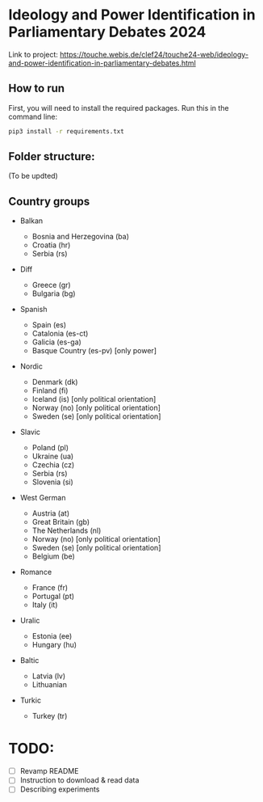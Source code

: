 # Ideology and Power Identification in Parliamentary Debates 2024

Link to project: https://touche.webis.de/clef24/touche24-web/ideology-and-power-identification-in-parliamentary-debates.html

## How to run

First, you will need to install the required packages. Run this in the command line:

```bash
pip3 install -r requirements.txt
```

## Folder structure:
(To be updted)


## Country groups

- Balkan
  - Bosnia and Herzegovina (ba)
  - Croatia (hr)
  - Serbia (rs)

- Diff
  - Greece (gr)
  - Bulgaria (bg)

- Spanish
  - Spain (es)
  - Catalonia (es-ct)
  - Galicia (es-ga)
  - Basque Country (es-pv) [only power]

- Nordic
  - Denmark (dk) 
  - Finland (fi)
  - Iceland (is) [only political orientation] 
  - Norway (no) [only political orientation] 
  - Sweden (se) [only political orientation] 

- Slavic
  - Poland (pl)
  - Ukraine (ua)
  - Czechia (cz)
  - Serbia (rs)
  - Slovenia (si)

- West German
  - Austria (at)
  - Great Britain (gb)
  - The Netherlands (nl)
  - Norway (no) [only political orientation] 
  - Sweden (se) [only political orientation] 
  - Belgium (be)


- Romance
  - France (fr)
  - Portugal (pt)
  - Italy (it)

- Uralic
  - Estonia (ee) 
  - Hungary (hu)

- Baltic
  - Latvia (lv)
  - Lithuanian


- Turkic
  - Turkey (tr)


# TODO:
- [ ] Revamp README
- [ ] Instruction to download & read data
- [ ] Describing experiments